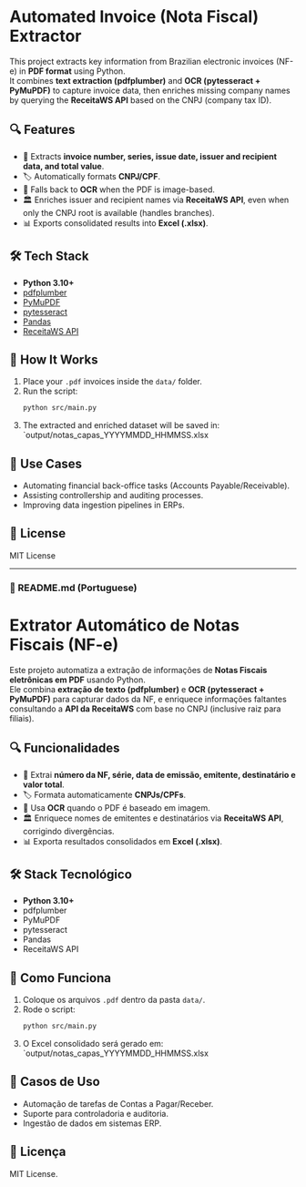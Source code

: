 # Automated Invoice (Nota Fiscal) Extractor

This project extracts key information from Brazilian electronic invoices (NF-e) in **PDF format** using Python.  
It combines **text extraction (pdfplumber)** and **OCR (pytesseract + PyMuPDF)** to capture invoice data, then enriches missing company names by querying the **ReceitaWS API** based on the CNPJ (company tax ID).

## 🔍 Features
- 📑 Extracts **invoice number, series, issue date, issuer and recipient data, and total value**.
- 🏷️ Automatically formats **CNPJ/CPF**.
- 🔎 Falls back to **OCR** when the PDF is image-based.
- 🏛️ Enriches issuer and recipient names via **ReceitaWS API**, even when only the CNPJ root is available (handles branches).
- 📊 Exports consolidated results into **Excel (.xlsx)**.

## 🛠️ Tech Stack
- **Python 3.10+**
- [pdfplumber](https://github.com/jsvine/pdfplumber)
- [PyMuPDF](https://pymupdf.readthedocs.io/en/latest/)
- [pytesseract](https://github.com/madmaze/pytesseract)
- [Pandas](https://pandas.pydata.org/)
- [ReceitaWS API](https://www.receitaws.com.br/)

## 🚀 How It Works
1. Place your `.pdf` invoices inside the `data/` folder.
2. Run the script:
   ```bash
   python src/main.py
3. The extracted and enriched dataset will be saved in:
   `output/notas_capas_YYYYMMDD_HHMMSS.xlsx

## 📌 Use Cases

- Automating financial back-office tasks (Accounts Payable/Receivable).
- Assisting controllership and auditing processes.
- Improving data ingestion pipelines in ERPs.

## 📜 License

MIT License


---
### 📄 README.md (Portuguese)

# Extrator Automático de Notas Fiscais (NF-e)

Este projeto automatiza a extração de informações de **Notas Fiscais eletrônicas em PDF** usando Python.  
Ele combina **extração de texto (pdfplumber)** e **OCR (pytesseract + PyMuPDF)** para capturar dados da NF, e enriquece informações faltantes consultando a **API da ReceitaWS** com base no CNPJ (inclusive raiz para filiais).

## 🔍 Funcionalidades
- 📑 Extrai **número da NF, série, data de emissão, emitente, destinatário e valor total**.
- 🏷️ Formata automaticamente **CNPJs/CPFs**.
- 🔎 Usa **OCR** quando o PDF é baseado em imagem.
- 🏛️ Enriquece nomes de emitentes e destinatários via **ReceitaWS API**, corrigindo divergências.
- 📊 Exporta resultados consolidados em **Excel (.xlsx)**.

## 🛠️ Stack Tecnológico
- **Python 3.10+**
- pdfplumber
- PyMuPDF
- pytesseract
- Pandas
- ReceitaWS API

## 🚀 Como Funciona
1. Coloque os arquivos `.pdf` dentro da pasta `data/`.
2. Rode o script:
   ```bash
   python src/main.py
3. O Excel consolidado será gerado em:
  `output/notas_capas_YYYYMMDD_HHMMSS.xlsx

## 📌 Casos de Uso

- Automação de tarefas de Contas a Pagar/Receber.
- Suporte para controladoria e auditoria.
- Ingestão de dados em sistemas ERP.

## 📜 Licença

MIT License.
